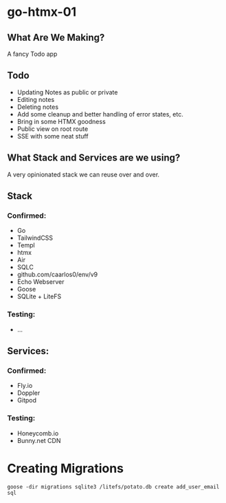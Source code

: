 # go-htmx-01


## What Are We Making?

A fancy Todo app

## Todo

- Updating Notes as public or private
- Editing notes
- Deleting notes
- Add some cleanup and better handling of error states, etc.
- Bring in some HTMX goodness
- Public view on root route
- SSE with some neat stuff



## What Stack and Services are we using?

A very opinionated stack we can reuse over and over.

## Stack

### Confirmed:

- Go
- TailwindCSS
- Templ
- htmx
- Air 
- SQLC
- github.com/caarlos0/env/v9
- Echo Webserver
- Goose
- SQLite + LiteFS 

### Testing:

- ...

## Services:

### Confirmed:
- Fly.io
- Doppler
- Gitpod


### Testing:

- Honeycomb.io
- Bunny.net CDN

# Creating Migrations

`goose -dir migrations sqlite3 /litefs/potato.db create add_user_email sql`
